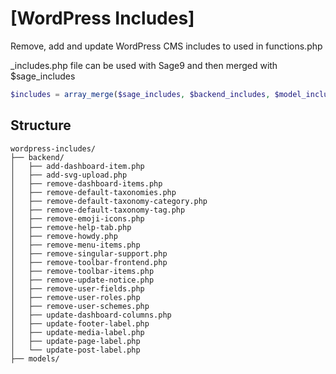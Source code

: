 # [WordPress Includes]

Remove, add and update WordPress CMS includes to used in functions.php

_includes.php file can be used with Sage9 and then merged with $sage_includes

```php
$includes = array_merge($sage_includes, $backend_includes, $model_includes);
```

## Structure

```shell
wordpress-includes/
├── backend/
│   ├── add-dashboard-item.php
│   ├── add-svg-upload.php
│   ├── remove-dashboard-items.php
│   ├── remove-default-taxonomies.php
│   ├── remove-default-taxonomy-category.php
│   ├── remove-default-taxonomy-tag.php
│   ├── remove-emoji-icons.php
│   ├── remove-help-tab.php
│   ├── remove-howdy.php
│   ├── remove-menu-items.php
│   ├── remove-singular-support.php
│   ├── remove-toolbar-frontend.php
│   ├── remove-toolbar-items.php
│   ├── remove-update-notice.php
│   ├── remove-user-fields.php
│   ├── remove-user-roles.php
│   ├── remove-user-schemes.php
│   ├── update-dashboard-columns.php
│   ├── update-footer-label.php
│   ├── update-media-label.php
│   ├── update-page-label.php
│   └── update-post-label.php
├── models/
```

